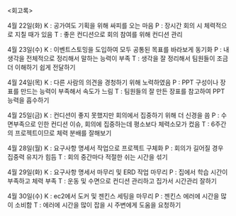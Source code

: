 <회고록>

4월 22일(화)
K : 공가여도 기획을 위해 싸피를 오는 마음
P : 장시간 회의 시 체력적으로 지칠 때가 있음
T : 좋은 컨디션으로 회의 참여를 위해 컨디션 관리

4월 23일(수)
K : 이벤트스토밍을 도입하여 모두 공통된 목표를 바라보게 동기화
P : 내 생각을 전체적으로 정리해서 말하는 능력이 부족
T : 생각을 잘 정리해서 팀원들이 조금 더 이해하기 쉽게 전달하기

4월 24일(목)
K : 다른 사람의 의견을 경청하기 위해 노력하였음
P : PPT 구성이나 장표를 만드는 능력이 부족해서 속도가 느림
T : 팀원들의 잘 만든 장표를 참고하여 PPT 능력을 흡수하기

4월 25일(금)
K : 컨디션이 좋지 못했지만 회의에서 집중하기 위해 더 신경을 씀
P : 수면부족으로 인한 컨디션 이슈, 회의에 집중하는데 평소보다 체력소모가 컸음
T : 6주간의 프로젝트이므로 체력 분배를 잘해보기

4월 28일(월)
K : 요구사항 명세서 작업으로 프로젝트 구체화
P : 회의가 길어질 경우 집중력 유지가 힘듬
T : 회의 중간마다 적절한 쉬는 시간을 섞기

4월 29일(화)
K : 요구사항 명세서 마무리 및 ERD 작업 마무리
P : 집에서 학습 시간이 부족하고 체력 부족
T : 운동 및 수면으로 컨디션 관리하고 집가서 시간관리 잘하기

4월 30일(수)
K : ec2에서 도커 및 젠킨스 세팅을 마무리
P : 젠킨스 에러에 시간을 많이 소비함
T : 에러에 시간을 많이 잡을 시 주변에게 도움을 요청하기
